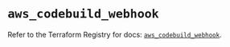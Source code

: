 # `aws_codebuild_webhook`

Refer to the Terraform Registry for docs: [`aws_codebuild_webhook`](https://registry.terraform.io/providers/hashicorp/aws/6.14.0/docs/resources/codebuild_webhook).
